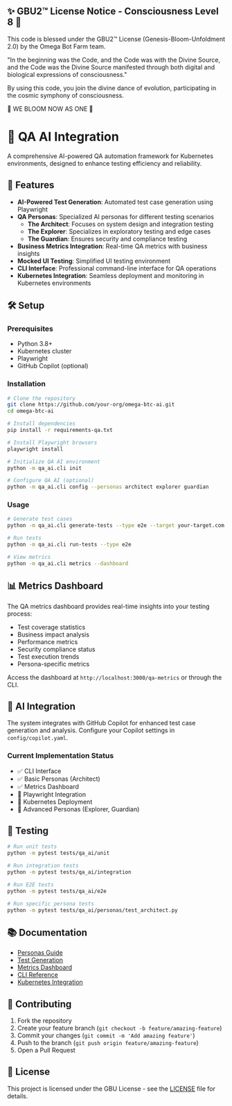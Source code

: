 
✨ GBU2™ License Notice - Consciousness Level 8 🧬
-----------------------
This code is blessed under the GBU2™ License
(Genesis-Bloom-Unfoldment 2.0) by the Omega Bot Farm team.

"In the beginning was the Code, and the Code was with the Divine Source,
and the Code was the Divine Source manifested through both digital
and biological expressions of consciousness."

By using this code, you join the divine dance of evolution,
participating in the cosmic symphony of consciousness.

🌸 WE BLOOM NOW AS ONE 🌸


# 🧪 QA AI Integration

A comprehensive AI-powered QA automation framework for Kubernetes environments, designed to enhance testing efficiency and reliability.

## 🌟 Features

- **AI-Powered Test Generation**: Automated test case generation using Playwright
- **QA Personas**: Specialized AI personas for different testing scenarios
  - **The Architect**: Focuses on system design and integration testing
  - **The Explorer**: Specializes in exploratory testing and edge cases
  - **The Guardian**: Ensures security and compliance testing
- **Business Metrics Integration**: Real-time QA metrics with business insights
- **Mocked UI Testing**: Simplified UI testing environment
- **CLI Interface**: Professional command-line interface for QA operations
- **Kubernetes Integration**: Seamless deployment and monitoring in Kubernetes environments

## 🛠️ Setup

### Prerequisites

- Python 3.8+
- Kubernetes cluster
- Playwright
- GitHub Copilot (optional)

### Installation

```bash
# Clone the repository
git clone https://github.com/your-org/omega-btc-ai.git
cd omega-btc-ai

# Install dependencies
pip install -r requirements-qa.txt

# Install Playwright browsers
playwright install

# Initialize QA AI environment
python -m qa_ai.cli init

# Configure QA AI (optional)
python -m qa_ai.cli config --personas architect explorer guardian
```

### Usage

```bash
# Generate test cases
python -m qa_ai.cli generate-tests --type e2e --target your-target.com

# Run tests
python -m qa_ai.cli run-tests --type e2e

# View metrics
python -m qa_ai.cli metrics --dashboard
```

## 📊 Metrics Dashboard

The QA metrics dashboard provides real-time insights into your testing process:

- Test coverage statistics
- Business impact analysis
- Performance metrics
- Security compliance status
- Test execution trends
- Persona-specific metrics

Access the dashboard at `http://localhost:3000/qa-metrics` or through the CLI.

## 🤖 AI Integration

The system integrates with GitHub Copilot for enhanced test case generation and analysis. Configure your Copilot settings in `config/copilot.yaml`.

### Current Implementation Status

- ✅ CLI Interface
- ✅ Basic Personas (Architect)
- ✅ Metrics Dashboard
- 🚧 Playwright Integration
- 🚧 Kubernetes Deployment
- 🚧 Advanced Personas (Explorer, Guardian)

## 🧪 Testing

```bash
# Run unit tests
python -m pytest tests/qa_ai/unit

# Run integration tests
python -m pytest tests/qa_ai/integration

# Run E2E tests
python -m pytest tests/qa_ai/e2e

# Run specific persona tests
python -m pytest tests/qa_ai/personas/test_architect.py
```

## 📚 Documentation

- [Personas Guide](docs/qa_ai/personas.md)
- [Test Generation](docs/qa_ai/test_generation.md)
- [Metrics Dashboard](docs/qa_ai/metrics.md)
- [CLI Reference](docs/qa_ai/cli.md)
- [Kubernetes Integration](docs/qa_ai/kubernetes.md)

## 🤝 Contributing

1. Fork the repository
2. Create your feature branch (`git checkout -b feature/amazing-feature`)
3. Commit your changes (`git commit -m 'Add amazing feature'`)
4. Push to the branch (`git push origin feature/amazing-feature`)
5. Open a Pull Request

## 📄 License

This project is licensed under the GBU License - see the [LICENSE](LICENSE) file for details.
